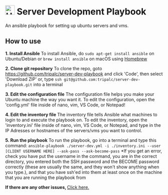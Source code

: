 # <img src="https://upload.wikimedia.org/wikipedia/commons/thumb/9/9e/UbuntuCoF.svg/1024px-UbuntuCoF.svg.png?20120210072525" alt="Ubuntu Logo" style="width: 30px; height: 30px;"> Server Development Playbook
An ansible playbook for setting up ubuntu servers and vms.

<h2>How to use</h2>

<b>1. Install Ansible</b>
To install Ansible,
    do ```sudo apt-get install ansible``` on Ubuntu/Debian
    or ```brew install ansible``` on macOS using <a href="https://brew.sh">Homebrew</a>

<b>2. Clone git repository</b>
To clone the repo,
    goto <a href="https://github.com/tripalc/server-dev-playbook">https://github.com/tripalc/server-dev-playbook</a> and click 'Code', then select 'Download ZIP'
    or, type ```ssh git@github.com:tripalc/server-dev-playbook.git``` into a terminal

<b>3. Edit the configuration file</b>
The configuration file helps you make your Ubuntu machine the way you want it.
To edit the configuration, open the 'config.yml' file inside of nano, vim, VS Code, or Notepad!

<b>4. Edit the inventory file</b>
The inventory file tells Ansible what machines to login to and execute the playbook on.
To edit the inventory, open the 'inventory.ini' file inside of nano, vim, VS Code, or Notepad, and type in the IP Adresses or hostnames of the servers/vms you want to control.

<b>5. Run the playbook</b>
To run the playbook, go into a terminal and type this command:
    ```ansible-playbook ./server-dev.yml -i ./inventory.ini --user [CLIENT USERNAME HERE] --ask-pass --ask-become-pass```
*If you get an error, check you have put the username in the command, you are in the correct directory, you entered both the SSH password and the BECOME password correctly (these are usually the same, and they won't show anything when you type.), and that you have ssh'ed into them at least once on the machine that you are running the playbook from

<b>If there are any other issues, </b><a href="https://github.com/tripalc/server-dev-playbook/issues">Click here.</a>